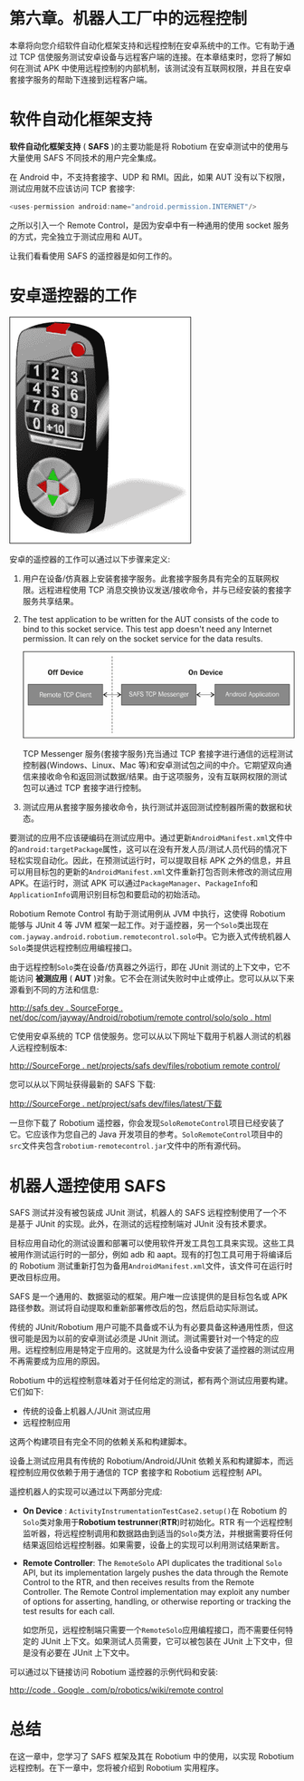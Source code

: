 # 第六章。机器人工厂中的远程控制

本章将向您介绍软件自动化框架支持和远程控制在安卓系统中的工作。它有助于通过 TCP 信使服务测试安卓设备与远程客户端的连接。在本章结束时，您将了解如何在测试 APK 中使用远程控制的内部机制，该测试没有互联网权限，并且在安卓套接字服务的帮助下连接到远程客户端。

# 软件自动化框架支持

**软件自动化框架支持** ( **SAFS** )的主要功能是将 Robotium 在安卓测试中的使用与大量使用 SAFS 不同技术的用户完全集成。

在 Android 中，不支持套接字、UDP 和 RMI。因此，如果 AUT 没有以下权限，测试应用就不应该访问 TCP 套接字:

```java
<uses-permission android:name="android.permission.INTERNET"/>
```

之所以引入一个 Remote Control，是因为安卓中有一种通用的使用 socket 服务的方式，完全独立于测试应用和 AUT。

让我们看看使用 SAFS 的遥控器是如何工作的。

# 安卓遥控器的工作

![Working of a Remote Control for Android](img/8010OS_06_01.jpg)

安卓的遥控器的工作可以通过以下步骤来定义:

1.  用户在设备/仿真器上安装套接字服务。此套接字服务具有完全的互联网权限。远程进程使用 TCP 消息交换协议发送/接收命令，并与已经安装的套接字服务共享结果。
2.  The test application to be written for the AUT consists of the code to bind to this socket service. This test app doesn't need any Internet permission. It can rely on the socket service for the data results.

    ![Working of a Remote Control for Android](img/8010OS_06_02.jpg)

    TCP Messenger 服务(套接字服务)充当通过 TCP 套接字进行通信的远程测试控制器(Windows、Linux、Mac 等)和安卓测试包之间的中介。它期望双向通信来接收命令和返回测试数据/结果。由于这项服务，没有互联网权限的测试包可以通过 TCP 套接字进行控制。

3.  测试应用从套接字服务接收命令，执行测试并返回测试控制器所需的数据和状态。

要测试的应用不应该硬编码在测试应用中。通过更新`AndroidManifest.xml`文件中的`android:targetPackage`属性，这可以在没有开发人员/测试人员代码的情况下轻松实现自动化。因此，在预测试运行时，可以提取目标 APK 之外的信息，并且可以用目标包的更新的`AndroidManifest.xml`文件重新打包否则未修改的测试应用 APK。在运行时，测试 APK 可以通过`PackageManager`、`PackageInfo`和`ApplicationInfo`调用识别目标包和要启动的初始活动。

Robotium Remote Control 有助于测试用例从 JVM 中执行，这使得 Robotium 能够与 JUnit 4 等 JVM 框架一起工作。对于遥控器，另一个`Solo`类出现在`com.jayway.android.robotium.remotecontrol.solo`中。它为嵌入式传统机器人`Solo`类提供远程控制应用编程接口。

由于远程控制`Solo`类在设备/仿真器之外运行，即在 JUnit 测试的上下文中，它不能访问 **被测应用** ( **AUT** )对象。它不会在测试失败时中止或停止。您可以从以下来源看到不同的方法和信息:

[http://safs dev . SourceForge . net/doc/com/jayway/Android/robotium/remote control/solo/solo . html](http://safsdev.sourceforge.net/doc/com/jayway/android/robotium/remotecontrol/solo/Solo.html)

它使用安卓系统的 TCP 信使服务。您可以从以下网址下载用于机器人测试的机器人远程控制版本:

[http://SourceForge . net/projects/safs dev/files/robotium remote control/](http://sourceforge.net/projects/safsdev/files/RobotiumRemoteControl/)

您可以从以下网址获得最新的 SAFS 下载:

[http://SourceForge . net/project/safs dev/files/latest/下载](http://sourceforge.net/projects/safsdev/files/latest/download)

一旦你下载了 Robotium 遥控器，你会发现`SoloRemoteControl`项目已经安装了它。它应该作为您自己的 Java 开发项目的参考。`SoloRemoteControl`项目中的`src`文件夹包含`robotium-remotecontrol.jar`文件中的所有源代码。

# 机器人遥控使用 SAFS

SAFS 测试并没有被包装成 JUnit 测试，机器人的 SAFS 远程控制使用了一个不是基于 JUnit 的实现。此外，在测试的远程控制端对 JUnit 没有技术要求。

目标应用自动化的测试设置和部署可以使用软件开发工具包工具来实现。这些工具被用作测试运行时的一部分，例如 adb 和 aapt。现有的打包工具可用于将编译后的 Robotium 测试重新打包为备用`AndroidManifest.xml`文件，该文件可在运行时更改目标应用。

SAFS 是一个通用的、数据驱动的框架。用户唯一应该提供的是目标包名或 APK 路径参数。测试将自动提取和重新部署修改后的包，然后启动实际测试。

传统的 JUnit/Robotium 用户可能不具备或不认为有必要具备这种通用性质，但这很可能是因为以前的安卓测试必须是 JUnit 测试。测试需要针对一个特定的应用。远程控制应用是特定于应用的。这就是为什么设备中安装了遥控器的测试应用不再需要成为应用的原因。

Robotium 中的远程控制意味着对于任何给定的测试，都有两个测试应用要构建。它们如下:

*   传统的设备上机器人/JUnit 测试应用
*   远程控制应用

这两个构建项目有完全不同的依赖关系和构建脚本。

设备上测试应用具有传统的 Robotium/Android/JUnit 依赖关系和构建脚本，而远程控制应用仅依赖于用于通信的 TCP 套接字和 Robotium 远程控制 API。

遥控机器人的实现可以通过以下两部分完成:

*   **On Device** : `ActivityInstrumentationTestCase2.setup()`在 Robotium 的`Solo`类对象用于**Robotium testrunner**(**RTR**)时初始化。RTR 有一个远程控制监听器，将远程控制调用和数据路由到适当的`Solo`类方法，并根据需要将任何结果返回给远程控制器。如果需要，设备上的实现可以利用测试结果断言。
*   **Remote Controller**: The `RemoteSolo` API duplicates the traditional `Solo` API, but its implementation largely pushes the data through the Remote Control to the RTR, and then receives results from the Remote Controller. The Remote Control implementation may exploit any number of options for asserting, handling, or otherwise reporting or tracking the test results for each call.

    如您所见，远程控制端只需要一个`RemoteSolo`应用编程接口，而不需要任何特定的 JUnit 上下文。如果测试人员需要，它可以被包装在 JUnit 上下文中，但是没有必要在 JUnit 上下文中。

可以通过以下链接访问 Robotium 遥控器的示例代码和安装:

[http://code . Google . com/p/robotics/wiki/remote control](http://code.google.com/p/robotium/wiki/RemoteControl)

# 总结

在这一章中，您学习了 SAFS 框架及其在 Robotium 中的使用，以实现 Robotium 远程控制。在下一章中，您将被介绍到 Robotium 实用程序。